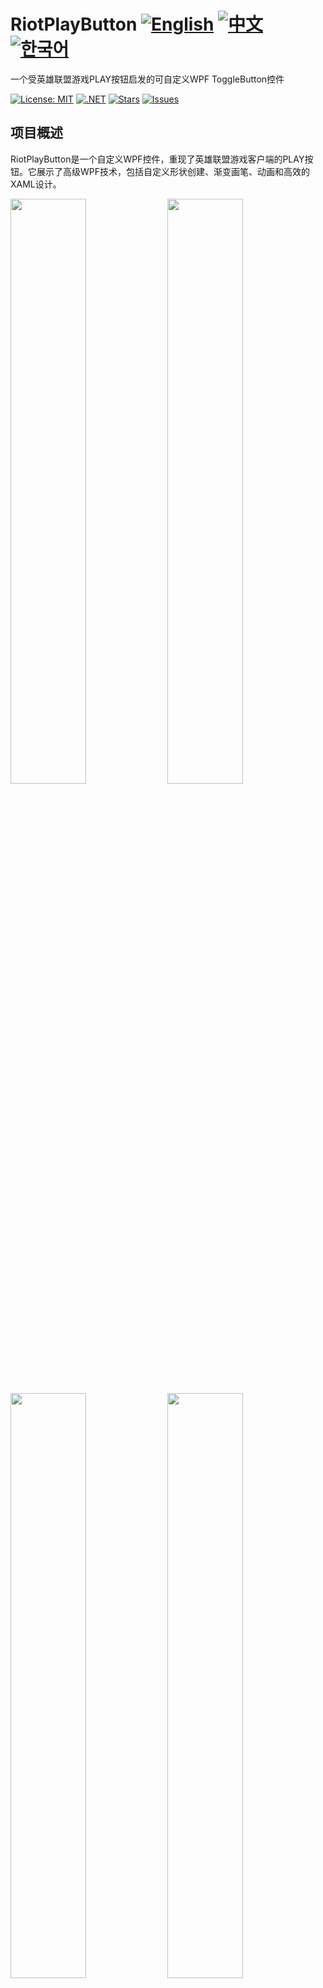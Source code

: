 # RiotPlayButton [![English](https://img.shields.io/badge/Language-English-blue.svg)](README.md) [![中文](https://img.shields.io/badge/Language-中文-red.svg)](README.zh-CN.md) [![한국어](https://img.shields.io/badge/Language-한국어-red.svg)](README.ko.md)

一个受英雄联盟游戏PLAY按钮启发的可自定义WPF ToggleButton控件

[![License: MIT](https://img.shields.io/badge/License-MIT-yellow.svg)](https://opensource.org/licenses/MIT)
[![.NET](https://img.shields.io/badge/.NET-8.0-blue.svg)](https://dotnet.microsoft.com/download)
[![Stars](https://img.shields.io/github/stars/vickyqu115/riotplaybutton.svg)](https://github.com/vickyqu115/riotplaybutton/stargazers)
[![Issues](https://img.shields.io/github/issues/vickyqu115/riotplaybutton.svg)](https://github.com/vickyqu115/riotplaybutton/issues)

## 项目概述

RiotPlayButton是一个自定义WPF控件，重现了英雄联盟游戏客户端的PLAY按钮。它展示了高级WPF技术，包括自定义形状创建、渐变画笔、动画和高效的XAML设计。

<img src="https://github.com/user-attachments/assets/cc980d89-4479-4c4d-8d6a-d97593e12b3b" width="49%"/>
<img src="https://github.com/user-attachments/assets/033e7a46-c0d2-4f3c-9566-69ec0028f442" width="49%"/>
<img src="https://github.com/user-attachments/assets/218fe98c-dfa8-4eb0-9038-c8f4199f107b" width="49%"/>
<img src="https://github.com/user-attachments/assets/ea15edee-6efd-43c5-b796-226ccb78e89a" width="49%"/>
<img src="https://github.com/user-attachments/assets/4beb7730-cfd5-46fb-9a5e-31075ae0db2d" width="49%"/>
<img src="https://github.com/user-attachments/assets/7d0f803c-c8f7-40e0-a324-7ecc4b75126a" width="49%"/>

## 主要特性和实现
#### 1. 自定义WPF控件开发
- [x] 扩展WPF ToggleButton以实现特殊功能
- [x] 使用纯XAML实现复杂的UI元素

#### 2. 高级XAML技术
- [x] 使用Path和Geometry创建不规则形状
- [x] 利用LinearGradientBrush实现复杂的颜色效果

#### 3. 复杂形状生成
- [x] 使用Polygon创建多点形状
- [x] 实现Cubic Bezier曲线以创建平滑复杂的曲线
- [x] 应用Quadratic Bezier曲线创建简单的曲线形状

#### 4. 动画和交互性
- [x] 使用Jamesnet.WPF Nuget包实现流畅动画
- [x] 交互式鼠标悬停和选中状态效果

#### 5. 性能优化
- [x] 使用裁剪技术实现高效渲染
- [x] 优化XAML结构以提高性能

#### 6. 忠实重现
- [x] 像素级精确重现英雄联盟PLAY按钮
- [x] 注重设计和功能的细节

<img src="https://github.com/user-attachments/assets/0abeddcb-8f4e-4273-82d8-e7c42849ec4e" width="49%"/>
<img src="https://github.com/user-attachments/assets/4feb4e87-dbc2-435a-b5fb-cff1640004f8" width="49%"/>
<img src="https://github.com/user-attachments/assets/f7f97dca-9918-45bc-aa49-5920059728ae" width="49%"/>
<img src="https://github.com/user-attachments/assets/7181da5b-0218-40a7-b1a6-e9ac05b334bf" width="49%"/>
<img src="https://github.com/user-attachments/assets/a3a52292-c9ac-441f-bf5c-9f3dd40823e5" width="49%"/>
<img src="https://github.com/user-attachments/assets/c777c08a-9680-4b6c-97e8-1a1edc5d6fb5" width="49%"/>

## 技术栈
- WPF (Windows Presentation Foundation)
- .NET 8.0
- C#
- Jamesnet.WPF Nuget包

## 入门指南
### 先决条件
- Visual Studio 2022或更高版本
- .NET 8.0 SDK

### 安装和执行
#### 1. 克隆仓库：

```
git clone https://github.com/vickyqu115/riotplaybutton.git  
```

#### 2. 打开解决方案
- [x] Visual Studio
- [x] Visual Studio Code
- [x] JetBrains Rider

<img src="https://github.com/user-attachments/assets/af70f422-7057-4e77-a54d-042ee8358d2a" width="32%"/>
<img src="https://github.com/user-attachments/assets/e4feaa10-a107-4b58-8d13-1d8be620ec62" width="32%"/>
<img src="https://github.com/user-attachments/assets/5ff487f6-55e4-43e1-9abf-f8d419ee6943" width="32%"/>

#### 3. 构建和运行
- [x] 设置启动项目
- [x] 按F5或点击运行按钮
- [x] 推荐使用Windows 11

## 学习资源
- [详细实现文章](https://jamesnet.dev/article/51)
- [YouTube教程](https://bit.ly/40YoVIo)
- [哔哩哔哩教程](https://bit.ly/49L6dXu)

## 贡献
欢迎为RiotPlayButton做出贡献！随时提交问题、创建拉取请求或提出改进建议。

## 许可证
该项目基于MIT许可证分发。有关详细信息，请参阅[LICENSE](LICENSE)文件。

## 联系方式
- 网站：https://jamesnet.dev
- 电子邮件：vickyqu115@hotmail.com, james@jamesnet.dev

使用这个具有高级形状生成技术的吸引人的英雄联盟风格PLAY按钮来增强您的WPF应用程序！

